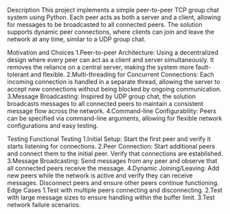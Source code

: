 Description
This project implements a simple peer-to-peer TCP group chat system using Python. Each peer acts as both a server and a client, allowing for messages to be broadcasted to all connected peers. The solution supports dynamic peer connections, where clients can join and leave the network at any time, similar to a UDP group chat.

Motivation and Choices
1.Peer-to-peer Architecture:
Using a decentralized design where every peer can act as a client and server simultaneously. It removes the reliance on a central server, making the system more fault-tolerant and flexible.
2.Multi-threading for Concurrent Connections:
Each incoming connection is handled in a separate thread, allowing the server to accept new connections without being blocked by ongoing communication.
3.Message Broadcasting:
Inspired by UDP group chat, the solution broadcasts messages to all connected peers to maintain a consistent message flow across the network.
4.Command-line Configurability:
Peers can be specified via command-line arguments, allowing for flexible network configurations and easy testing.

Testing
Functional Testing
1.Initial Setup: Start the first peer and verify it starts listening for connections.
2.Peer Connection: Start additional peers and connect them to the initial peer. Verify that connections are established.
3.Message Broadcasting: Send messages from any peer and observe that all connected peers receive the message.
4.Dynamic Joining/Leaving: Add new peers while the network is active and verify they can receive messages. Disconnect peers and ensure other peers continue functioning.
Edge Cases
1.Test with multiple peers connecting and disconnecting.
2.Test with large message sizes to ensure handling within the buffer limit.
3.Test network failure scenarios.
